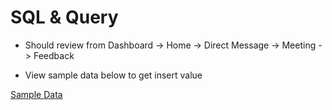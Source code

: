 # SQL & Query

- Should review from Dashboard -> Home -> Direct Message -> Meeting -> Feedback

- View sample data below to get insert value

[Sample Data](https://docs.google.com/spreadsheets/d/1iZMjM3puy4DVT-Nmn2sfRYUixvbTIX2Fhw903t7ScH4/edit?gid=898446453#gid=898446453)